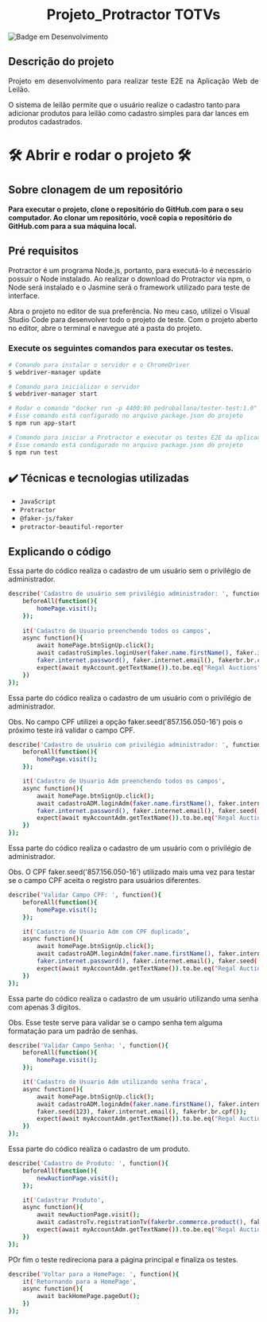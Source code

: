 <h1 align="center"> Projeto_Protractor TOTVs </h1>

![Badge em Desenvolvimento](http://img.shields.io/static/v1?label=STATUS&message=EM%20DESENVOLVIMENTO&color=GREEN&style=for-the-badge)

## Descrição do projeto 

<p align="justify">
 Projeto em desenvolvimento para realizar teste E2E na Aplicação Web de Leilão. </p> 
 <p>O sistema de leilão permite que o usuário realize o cadastro tanto para adicionar produtos para leilão como cadastro simples para dar lances 
 em produtos cadastrados.
</p>

# 🛠️ Abrir e rodar o projeto 🛠️
## Sobre clonagem de um repositório

**Para executar o projeto, clone o repositório do GitHub.com para o seu computador.
Ao clonar um repositório, você copia o repositório do GitHub.com para a sua máquina local.**

## Pré requisitos 
Protractor é um programa Node.js, portanto, para executá-lo é necessário possuir o Node instalado.
Ao realizar o download do Protractor via npm, o Node será instalado e o Jasmine será o framework utilizado para teste de interface.


Abra o projeto no editor de sua preferência.
No meu caso, utilizei o Visual Studio Code para desenvolver todo o projeto de teste.
Com o projeto aberto no editor, abre o terminal e navegue até a pasta do projeto.

### Execute os seguintes comandos para executar os testes.
```bash
# Comando para instalar o servidor e o ChromeDriver
$ webdriver-manager update

# Comando para inicializar o servidor
$ webdriver-manager start

```
```bash
# Rodar o comando "docker run -p 4400:80 pedroballona/tester-test:1.0"
# Esse comando está configurado no arquivo package.json do projeto
$ npm run app-start

```
```bash
# Comando para iniciar a Protractor e executar os testes E2E da aplicação.
# Esse comando está condigurado no arquivo package.json do projeto
$ npm run test

```

## ✔️ Técnicas e tecnologias utilizadas

- ``JavaScript``
- ``Protractor``
- ``@faker-js/faker``
- ``protractor-beautiful-reporter``

## Explicando o código

Essa parte do códico realiza o cadastro de um usuário sem o privilégio de administrador.
```bash
describe('Cadastro de usuário sem privilégio administrador: ', function(){
    beforeAll(function(){
        homePage.visit();
    });
    
    it('Cadastro de Usuario preenchendo todos os campos',
    async function(){
        await homePage.btnSignUp.click();
        await cadastroSimples.loginUser(faker.name.firstName(), faker.internet.userName(),
        faker.internet.password(), faker.internet.email(), fakerbr.br.cpf());
        expect(await myAccount.getTextName()).to.be.eq("Regal Auctions")
    })
});

```

<p> Essa parte do códico realiza o cadastro de um usuário com o privilégio de administrador.</p>
Obs. No campo CPF utilizei a opção faker.seed('857.156.050-16') pois o próximo teste irá validar o campo CPF. 

```bash
describe('Cadastro de usuário com privilégio administrador: ', function(){
    beforeAll(function(){
        homePage.visit();
    });

    it('Cadastro de Usuario Adm preenchendo todos os campos',
    async function(){
        await homePage.btnSignUp.click();
        await cadastroADM.loginAdm(faker.name.firstName(), faker.internet.userName(),
        faker.internet.password(), faker.internet.email(), faker.seed('857.156.050-16'));
        expect(await myAccountAdm.getTextName()).to.be.eq("Regal Auctions")
    })
});

```

<p> Essa parte do códico realiza o cadastro de um usuário com o privilégio de administrador. </p>
Obs. O CPF faker.seed('857.156.050-16') utilizado mais uma vez para testar se o campo CPF aceita o registro para usuários diferentes.

```bash
describe('Validar Campo CPF: ', function(){
    beforeAll(function(){
        homePage.visit();
    });

    it('Cadastro de Usuario Adm com CPF duplicado',
    async function(){
        await homePage.btnSignUp.click();
        await cadastroADM.loginAdm(faker.name.firstName(), faker.internet.userName(),
        faker.internet.password(), faker.internet.email(), faker.seed('857.156.050-16'));
        expect(await myAccountAdm.getTextName()).to.be.eq("Regal Auctions")
    })
});

```

<p> Essa parte do códico realiza o cadastro de um usuário utilizando uma senha com apenas 3 dígitos. </p>
Obs. Esse teste serve para validar se o campo senha tem alguma formatação para um padrão de senhas.

```bash
describe('Validar Campo Senha: ', function(){
    beforeAll(function(){
        homePage.visit();
    });

    it('Cadastro de Usuario Adm utilizando senha fraca',
    async function(){
        await homePage.btnSignUp.click();
        await cadastroADM.loginAdm(faker.name.firstName(), faker.internet.userName(),
        faker.seed(123), faker.internet.email(), fakerbr.br.cpf());
        expect(await myAccountAdm.getTextName()).to.be.eq("Regal Auctions")
    })
});

```

<p> Essa parte do códico realiza o cadastro de um produto. </p>

```bash
describe('Cadastro de Produto: ', function(){
    beforeAll(function(){
        newAuctionPage.visit();
    });

    it('Cadastrar Produto',
    async function(){
        await newAuctionPage.visit();
        await cadastroTv.registrationTv(fakerbr.commerce.product(), fakerbr.finance.amount());
        expect(await myAccountAdm.getTextName()).to.be.eq("Regal Auctions")
    })
});

```

<p> POr fim o teste redireciona para a página principal e finaliza os testes. </p>

```bash
describe('Voltar para a HomePage: ', function(){
    it('Retornando para a HomePage',
    async function(){
        await backHomePage.pageOut();
    })
});

```


